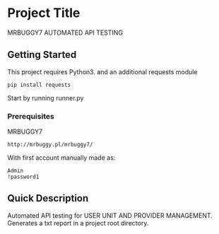 # Project Title
MRBUGGY7 AUTOMATED API TESTING

## Getting Started
This project requires Python3. and an additional requests module
```
pip install requests
```

Start by running runner.py

### Prerequisites
MRBUGGY7
```
http://mrbuggy.pl/mrbuggy7/
```
With first account manually made as:
```
Admin
!password1
```

## Quick Description

Automated API testing for USER UNIT AND PROVIDER MANAGEMENT.<br>
Generates a txt report in a project root directory.<br>


